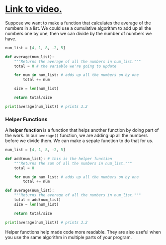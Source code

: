 # [Link to video.](https://www.youtube.com/watch?v=0jWsEyt6Sb0&list=PLVD25niNi0BkfIw2Tz5_FeJeFJhbh43AL)

Suppose we want to make a function that calculates the average of the numbers in a list. We could use a cumulative algorithm to add up all the numbers one by one, then we can divide by the number of numbers we have.

```python
num_list = [4, 1, 8, -2, 5]

def average(num_list):
    """Returns the average of all the numbers in num_list."""
    total = 0 # the variable we're going to update

    for num in num_list: # adds up all the numbers on by one
        total += num

    size = len(num_list)

    return total/size

print(average(num_list)) # prints 3.2
```

### Helper Functions

A **helper function** is a function that helps another function by doing part of the work. In our `average()` function, we are adding up all the numbers before we divide them. We can make a sepate function to do that for us.

```python
num_list = [4, 1, 8, -2, 5]

def add(num_list): # this is the helper function
    """Returns the sum of all the numbers in num_list."""
    total = 0

    for num in num_list: # adds up all the numbers on by one
        total += num

def average(num_list):
    """Returns the average of all the numbers in num_list."""
    total = add(num_list)
    size = len(num_list)

    return total/size

print(average(num_list)) # prints 3.2
```

Helper functions help made code more readable. They are also useful when you use the same algorithm in multiple parts of your program.

